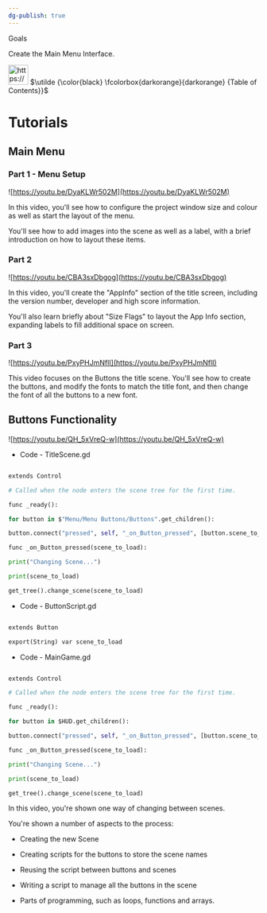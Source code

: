 ```yaml
---
dg-publish: true
---
```

Goals

  

Create the Main Menu Interface.

  

<aside>

<img src="https://www.notion.so/icons/list_orange.svg" alt="https://www.notion.so/icons/list_orange.svg" width="40px" /> $\utilde {\color{black} \fcolorbox{darkorange}{darkorange} {Table of Contents}}$

  

</aside>

  

# Tutorials

  

## Main Menu

  

### **Part 1 - Menu Setup**

  

![https://youtu.be/DyaKLWr502M](https://youtu.be/DyaKLWr502M)

  

In this video, you'll see how to configure the project window size and colour as well as start the layout of the menu.

  

You'll see how to add images into the scene as well as a label, with a brief introduction on how to layout these items.

  

### **Part 2**

  

![https://youtu.be/CBA3sxDbgog](https://youtu.be/CBA3sxDbgog)

  

In this video, you'll create the "AppInfo" section of the title screen, including the version number, developer and high score information.

  

You'll also learn briefly about "Size Flags" to layout the App Info section, expanding labels to fill additional space on screen.

  

### **Part 3**

  

![https://youtu.be/PxyPHJmNflI](https://youtu.be/PxyPHJmNflI)

  

This video focuses on the Buttons the title scene. You'll see how to create the buttons, and modify the fonts to match the title font, and then change the font of all the buttons to a new font.

  

## Buttons Functionality

  

![https://youtu.be/QH_5xVreQ-w](https://youtu.be/QH_5xVreQ-w)

  

- Code - TitleScene.gd

```python

extends Control

# Called when the node enters the scene tree for the first time.

func _ready():

for button in $"Menu/Menu Buttons/Buttons".get_children():

button.connect("pressed", self, "_on_Button_pressed", [button.scene_to_load])

func _on_Button_pressed(scene_to_load):

print("Changing Scene...")

print(scene_to_load)

get_tree().change_scene(scene_to_load)

```

- Code - ButtonScript.gd

```python

extends Button

export(String) var scene_to_load

```

- Code - MainGame.gd

```python

extends Control

# Called when the node enters the scene tree for the first time.

func _ready():

for button in $HUD.get_children():

button.connect("pressed", self, "_on_Button_pressed", [button.scene_to_load])

func _on_Button_pressed(scene_to_load):

print("Changing Scene...")

print(scene_to_load)

get_tree().change_scene(scene_to_load)

```

  

In this video, you're shown one way of changing between scenes.

  

You're shown a number of aspects to the process:

  

- Creating the new Scene

- Creating scripts for the buttons to store the scene names

- Reusing the script between buttons and scenes

- Writing a script to manage all the buttons in the scene

- Parts of programming, such as loops, functions and arrays.

  